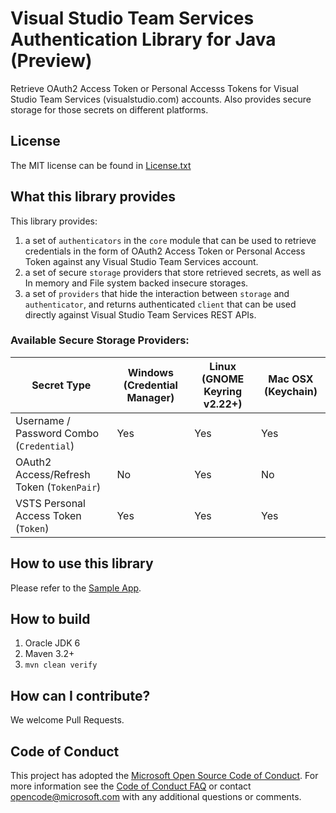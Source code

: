 # Visual Studio Team Services Authentication Library for Java (Preview)
Retrieve OAuth2 Access Token or Personal Accesss Tokens for Visual Studio Team Services (visualstudio.com) accounts.  Also provides secure storage for those secrets on different platforms.

License
-------
The MIT license can be found in [License.txt](License.txt)

What this library provides
--------------------------
This library provides:
1. a set of `authenticators` in the `core` module that can be used to retrieve credentials in the form of OAuth2 Access Token or Personal Access Token against any Visual Studio Team Services account.  
1. a set of secure `storage` providers that store retrieved secrets, as well as In memory and File system backed insecure storages.   
1. a set of `providers` that hide the interaction between `storage` and `authenticator`, and returns authenticated `client` that can be used directly against Visual Studio Team Services REST APIs.

### Available Secure Storage Providers:

| Secret Type | Windows (Credential Manager) | Linux (GNOME Keyring v2.22+)  | Mac OSX (Keychain)|
|--------------------------|------------------------|-------------------------|-------------------------|
| Username / Password Combo (`Credential`) | Yes | Yes | Yes |
| OAuth2 Access/Refresh Token (`TokenPair`) | No | Yes | No | 
| VSTS Personal Access Token (`Token`) | Yes | Yes | Yes |


How to use this library
-----------------------
Please refer to the [Sample App](sample/src/main/java/com/microsoft/alm/auth/sample/App.java).


How to build
------------
1. Oracle JDK 6
1. Maven 3.2+
1. `mvn clean verify`


How can I contribute?
---------------------
We welcome Pull Requests.


Code of Conduct
---------------
This project has adopted the [Microsoft Open Source Code of Conduct](https://opensource.microsoft.com/codeofconduct/). For more information see the [Code of Conduct FAQ](https://opensource.microsoft.com/codeofconduct/faq/) or contact [opencode@microsoft.com](mailto:opencode@microsoft.com) with any additional questions or comments.

